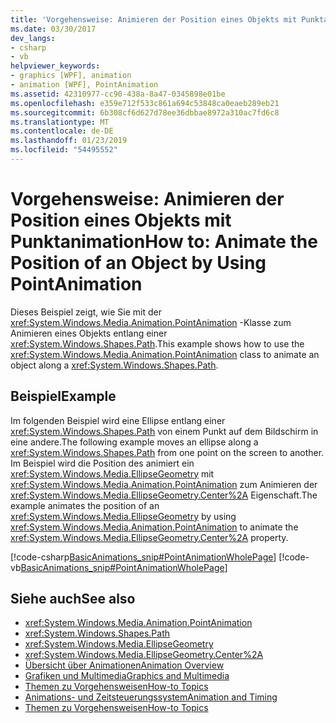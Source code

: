```yaml
---
title: 'Vorgehensweise: Animieren der Position eines Objekts mit Punktanimation'
ms.date: 03/30/2017
dev_langs:
- csharp
- vb
helpviewer_keywords:
- graphics [WPF], animation
- animation [WPF], PointAnimation
ms.assetid: 42310977-cc90-438a-8a47-0345898e01be
ms.openlocfilehash: e359e712f533c861a694c53848ca0eaeb289eb21
ms.sourcegitcommit: 6b308cf6d627d78ee36dbbae8972a310ac7fd6c8
ms.translationtype: MT
ms.contentlocale: de-DE
ms.lasthandoff: 01/23/2019
ms.locfileid: "54495552"
---
```

# <a name="how-to-animate-the-position-of-an-object-by-using-pointanimation"></a><span data-ttu-id="de6b3-102">Vorgehensweise: Animieren der Position eines Objekts mit Punktanimation</span><span class="sxs-lookup"><span data-stu-id="de6b3-102">How to: Animate the Position of an Object by Using PointAnimation</span></span>
<span data-ttu-id="de6b3-103">Dieses Beispiel zeigt, wie Sie mit der <xref:System.Windows.Media.Animation.PointAnimation> -Klasse zum Animieren eines Objekts entlang einer <xref:System.Windows.Shapes.Path>.</span><span class="sxs-lookup"><span data-stu-id="de6b3-103">This example shows how to use the <xref:System.Windows.Media.Animation.PointAnimation> class to animate an object along a <xref:System.Windows.Shapes.Path>.</span></span>  
  
## <a name="example"></a><span data-ttu-id="de6b3-104">Beispiel</span><span class="sxs-lookup"><span data-stu-id="de6b3-104">Example</span></span>  
 <span data-ttu-id="de6b3-105">Im folgenden Beispiel wird eine Ellipse entlang einer <xref:System.Windows.Shapes.Path> von einem Punkt auf dem Bildschirm in eine andere.</span><span class="sxs-lookup"><span data-stu-id="de6b3-105">The following example moves an ellipse along a <xref:System.Windows.Shapes.Path> from one point on the screen to another.</span></span> <span data-ttu-id="de6b3-106">Im Beispiel wird die Position des animiert ein <xref:System.Windows.Media.EllipseGeometry> mit <xref:System.Windows.Media.Animation.PointAnimation> zum Animieren der <xref:System.Windows.Media.EllipseGeometry.Center%2A> Eigenschaft.</span><span class="sxs-lookup"><span data-stu-id="de6b3-106">The example animates the position of an <xref:System.Windows.Media.EllipseGeometry> by using <xref:System.Windows.Media.Animation.PointAnimation> to animate the <xref:System.Windows.Media.EllipseGeometry.Center%2A> property.</span></span>  
  
 [!code-csharp[BasicAnimations_snip#PointAnimationWholePage](../../../../samples/snippets/csharp/VS_Snippets_Wpf/BasicAnimations_snip/CSharp/PointAnimationExample.cs#pointanimationwholepage)]
 [!code-vb[BasicAnimations_snip#PointAnimationWholePage](../../../../samples/snippets/visualbasic/VS_Snippets_Wpf/BasicAnimations_snip/VisualBasic/PointAnimationExample.vb#pointanimationwholepage)]  
  
## <a name="see-also"></a><span data-ttu-id="de6b3-107">Siehe auch</span><span class="sxs-lookup"><span data-stu-id="de6b3-107">See also</span></span>
- <xref:System.Windows.Media.Animation.PointAnimation>
- <xref:System.Windows.Shapes.Path>
- <xref:System.Windows.Media.EllipseGeometry>
- <xref:System.Windows.Media.EllipseGeometry.Center%2A>
- [<span data-ttu-id="de6b3-108">Übersicht über Animationen</span><span class="sxs-lookup"><span data-stu-id="de6b3-108">Animation Overview</span></span>](../../../../docs/framework/wpf/graphics-multimedia/animation-overview.md)
- [<span data-ttu-id="de6b3-109">Grafiken und Multimedia</span><span class="sxs-lookup"><span data-stu-id="de6b3-109">Graphics and Multimedia</span></span>](../../../../docs/framework/wpf/graphics-multimedia/index.md)
- [<span data-ttu-id="de6b3-110">Themen zu Vorgehensweisen</span><span class="sxs-lookup"><span data-stu-id="de6b3-110">How-to Topics</span></span>](../../../../docs/framework/wpf/graphics-multimedia/graphics-how-to-topics.md)
- [<span data-ttu-id="de6b3-111">Animations- und Zeitsteuerungssystem</span><span class="sxs-lookup"><span data-stu-id="de6b3-111">Animation and Timing</span></span>](https://msdn.microsoft.com/library/7d83765b-d5ae-41b1-b423-80206e1124aa)
- [<span data-ttu-id="de6b3-112">Themen zu Vorgehensweisen</span><span class="sxs-lookup"><span data-stu-id="de6b3-112">How-to Topics</span></span>](../../../../docs/framework/wpf/graphics-multimedia/animation-and-timing-how-to-topics.md)
